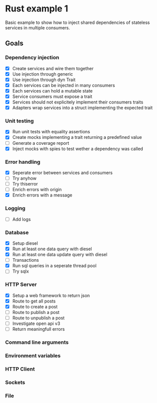 # Rust example 1

Basic example to show how to inject shared dependencies of
stateless services in multiple consumers.

## Goals

### Dependency injection
* [x] Create services and wire them together
* [x] Use injection through generic
* [x] Use injection through dyn Trait
* [x] Each services can be injected in many consumers
* [x] Each services can hold a mutable state
* [x] Service consumers must expose a trait
* [x] Services should not explicitely implement their consumers traits
* [x] Adapters wrap services into a struct implementing the expected trait

### Unit testing
* [x] Run unit tests with equality assertions
* [x] Create mocks implementing a trait returning a predefined value
* [ ] Generate a coverage report
* [x] Inject mocks with spies to test wether a dependency was called

### Error handling
* [x] Seperate error between services and consumers
* [ ] Try anyhow
* [ ] Try thiserror
* [ ] Enrich errors with origin
* [x] Enrich errors with a message

### Logging
* [ ] Add logs

### Database
* [x] Setup diesel
* [x] Run at least one data query with diesel
* [x] Run at least one data update query with diesel
* [ ] Transactions
* [x] Run sql queries in a seperate thread pool
* [ ] Try sqlx

### HTTP Server
* [x] Setup a web framework to return json
* [x] Route to get all posts
* [x] Route to create a post
* [ ] Route to publish a post
* [ ] Route to unpublish a post
* [ ] Investigate open api v3
* [ ] Return meaningfull errors

### Command line arguments

### Environment variables

### HTTP Client

### Sockets

### File
